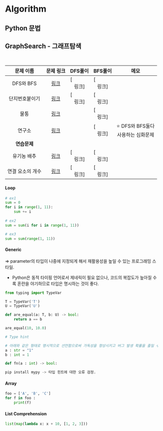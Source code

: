 # Algorithm
## Python 문법



## GraphSearch - 그래프탐색
<br>

|<center>문제 이름|<center>문제 링크|<center>DFS풀이|<center>BFS풀이|<center>메모|
|---|---|---|---|---|
|<center>DFS와 BFS|[<center>링크](http://boj.kr/1260)|[<center>링크]|[<center>링크]||
|<center>단지번호붙이기|[<center>링크](http://boj.kr/2667)|[<center>링크]|[<center>링크]||
|<center>물통|[<center>링크](http://boj.kr/2251)||[<center>링크]||
|<center>연구소|[<center>링크](http://boj.kr/14502)||[<center>링크]|<center>:star: DFS와 BFS둘다<br>사용하는 심화문제|
|<center>**연습문제**|||
|<center>유기농 배추|[<center>링크](http://boj.kr/1012)|[<center>링크]|[<center>링크]||
|<center>연결 요소의 개수|[<center>링크](http://boj.kr/11724)|[<center>링크]|[<center>링크]||




#### Loop
```python
# ex1
sum = 0 
for i in range(1, 11):
    sum += i
    
# ex2
sum = sum(i for i in range(1, 11))

# ex3
sum = sum(range(1, 11))    
```

#### Generic
=> parameter의 타입이 나중에 지정되게 해서 재활용성을 높일 수 있는 프로그래밍 스타일.
* Python은 동적 타이핑 언어로서 제네릭이 필요 없으나, 코드의 복잡도가 높아질 수록 혼란을 야기하므로 타입은 명시하는 것이 좋다.

```python
from typing import TypeVar

T = TypeVar('T')
U = TypeVar('U')

def are_equal(a: T, b: U) -> bool:
    return a == b

are_equal(10, 10.0)

# Type hint

# 아래와 같은 형태로 명시적으로 선언함으로써 가독성을 향상시키고 버그 발생 확률을 줄일 수 있다. 단, version 3.5부터 사용이 가능.
a : str = "1"
b : int = 1

def fn(a : int) -> bool:

pip install mypy -> 타입 힌트에 대한 오류 검정.
```

#### Array
```python
foo = ['A', 'B', 'C']
for f in foo :
    print(f)
```


#### List Comprehension
```python
list(map(lambda x: x + 10, [1, 2, 3]))


```



